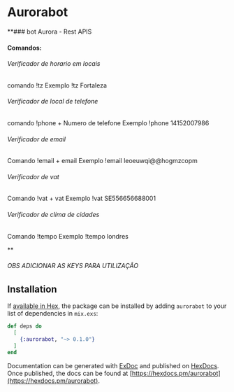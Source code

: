 # Aurorabot

**###   bot Aurora - Rest APIS
#### Comandos:
###### Verificador de horario em locais
comando !tz
Exemplo
!tz Fortaleza

###### Verificador de local de  telefone
comando !phone + Numero de telefone
Exemplo 
!phone 14152007986

###### Verificador de email
Comando !email + email
Exemplo
!email leoeuwqi@@hogmzcopm

###### Verificador de vat
Comando !vat + vat
Exemplo 
!vat SE556656688001

###### Verificador de clima de cidades
Comando !tempo
Exemplo
!tempo londres

**
###### OBS ADICIONAR AS KEYS PARA UTILIZAÇÂO
## Installation

If [available in Hex](https://hex.pm/docs/publish), the package can be installed
by adding `aurorabot` to your list of dependencies in `mix.exs`:

```elixir
def deps do
  [
    {:aurorabot, "~> 0.1.0"}
  ]
end
```

Documentation can be generated with [ExDoc](https://github.com/elixir-lang/ex_doc)
and published on [HexDocs](https://hexdocs.pm). Once published, the docs can
be found at [https://hexdocs.pm/aurorabot](https://hexdocs.pm/aurorabot).

